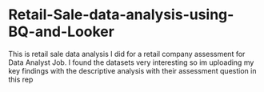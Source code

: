 # Retail-Sale-data-analysis-using-BQ-and-Looker
This is retail sale data analysis I did for a retail company assessment for Data Analyst Job. I found the datasets very interesting so im uploading my key findings with the descriptive analysis with their assessment question in this rep

